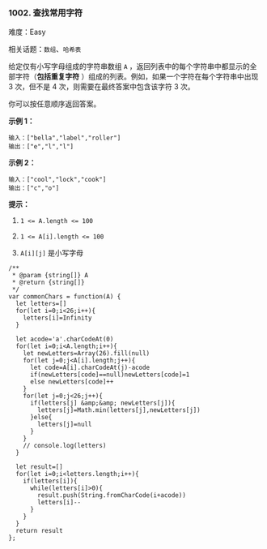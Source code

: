 ### 1002. 查找常用字符

难度：Easy

相关话题：`数组`、`哈希表`

给定仅有小写字母组成的字符串数组  `A` ，返回列表中的每个字符串中都显示的全部字符（**包括重复字符** ）组成的列表。例如，如果一个字符在每个字符串中出现 3 次，但不是 4 次，则需要在最终答案中包含该字符 3 次。



你可以按任意顺序返回答案。







**示例 1：** 



```
输入：["bella","label","roller"]
输出：["e","l","l"]
```


**示例 2：** 



```
输入：["cool","lock","cook"]
输出：["c","o"]
```






**提示：** 




1.  `1 <= A.length <= 100` 

2.  `1 <= A[i].length <= 100` 

3.  `A[i][j]`  是小写字母




```
/**
 * @param {string[]} A
 * @return {string[]}
 */
var commonChars = function(A) {
  let letters=[]
  for(let i=0;i<26;i++){
    letters[i]=Infinity
  }
  
  let acode='a'.charCodeAt(0)
  for(let i=0;i<A.length;i++){
    let newLetters=Array(26).fill(null)
    for(let j=0;j<A[i].length;j++){
      let code=A[i].charCodeAt(j)-acode
      if(newLetters[code]==null)newLetters[code]=1
      else newLetters[code]++
    }
    for(let j=0;j<26;j++){
      if(letters[j] &amp;&amp; newLetters[j]){
        letters[j]=Math.min(letters[j],newLetters[j])
      }else{
        letters[j]=null
      }
    }
    // console.log(letters)
  }
  
  let result=[]
  for(let i=0;i<letters.length;i++){
    if(letters[i]){
      while(letters[i]>0){
        result.push(String.fromCharCode(i+acode))
        letters[i]--
      }
    }
  }
  return result
};
```

